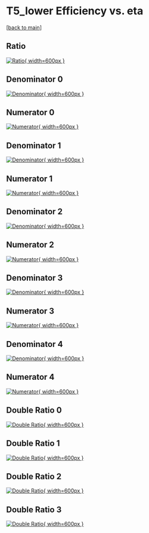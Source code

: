# T5_lower Efficiency vs. eta

[[back to main](./)]



## Ratio

[![Ratio](../mtv/var/T5_lower_vtr_321_1_eff_eta.png){ width=600px }](../mtv/var/T5_lower_vtr_321_1_eff_eta.pdf)

## Denominator 0

[![Denominator](../mtv/den/T5_lower_vtr_321_1_eff_eta_den0.png){ width=600px }](../mtv/den/T5_lower_vtr_321_1_eff_eta_den0.pdf)

## Numerator 0

[![Numerator](../mtv/num/T5_lower_vtr_321_1_eff_eta_num0.png){ width=600px }](../mtv/num/T5_lower_vtr_321_1_eff_eta_num0.pdf)

## Denominator 1

[![Denominator](../mtv/den/T5_lower_vtr_321_1_eff_eta_den1.png){ width=600px }](../mtv/den/T5_lower_vtr_321_1_eff_eta_den1.pdf)

## Numerator 1

[![Numerator](../mtv/num/T5_lower_vtr_321_1_eff_eta_num1.png){ width=600px }](../mtv/num/T5_lower_vtr_321_1_eff_eta_num1.pdf)

## Denominator 2

[![Denominator](../mtv/den/T5_lower_vtr_321_1_eff_eta_den2.png){ width=600px }](../mtv/den/T5_lower_vtr_321_1_eff_eta_den2.pdf)

## Numerator 2

[![Numerator](../mtv/num/T5_lower_vtr_321_1_eff_eta_num2.png){ width=600px }](../mtv/num/T5_lower_vtr_321_1_eff_eta_num2.pdf)

## Denominator 3

[![Denominator](../mtv/den/T5_lower_vtr_321_1_eff_eta_den3.png){ width=600px }](../mtv/den/T5_lower_vtr_321_1_eff_eta_den3.pdf)

## Numerator 3

[![Numerator](../mtv/num/T5_lower_vtr_321_1_eff_eta_num3.png){ width=600px }](../mtv/num/T5_lower_vtr_321_1_eff_eta_num3.pdf)

## Denominator 4

[![Denominator](../mtv/den/T5_lower_vtr_321_1_eff_eta_den4.png){ width=600px }](../mtv/den/T5_lower_vtr_321_1_eff_eta_den4.pdf)

## Numerator 4

[![Numerator](../mtv/num/T5_lower_vtr_321_1_eff_eta_num4.png){ width=600px }](../mtv/num/T5_lower_vtr_321_1_eff_eta_num4.pdf)

## Double Ratio 0

[![Double Ratio](../mtv/ratio/T5_lower_vtr_321_1_eff_eta_ratio0.png){ width=600px }](../mtv/ratio/T5_lower_vtr_321_1_eff_eta_ratio0.pdf)

## Double Ratio 1

[![Double Ratio](../mtv/ratio/T5_lower_vtr_321_1_eff_eta_ratio1.png){ width=600px }](../mtv/ratio/T5_lower_vtr_321_1_eff_eta_ratio1.pdf)

## Double Ratio 2

[![Double Ratio](../mtv/ratio/T5_lower_vtr_321_1_eff_eta_ratio2.png){ width=600px }](../mtv/ratio/T5_lower_vtr_321_1_eff_eta_ratio2.pdf)

## Double Ratio 3

[![Double Ratio](../mtv/ratio/T5_lower_vtr_321_1_eff_eta_ratio3.png){ width=600px }](../mtv/ratio/T5_lower_vtr_321_1_eff_eta_ratio3.pdf)

